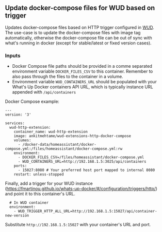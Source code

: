 ## Update docker-compose files for WUD based on trigger

Updates docker-compose files based on HTTP trigger configured in [WUD](https://github.com/fmartinou/whats-up-docker). The use-case is to update the docker-compose files with image tag automatically, otherwise the docker-compose file can be out of sync with what's running in docker (except for stable/latest or fixed version cases).

### Inputs
  - Docker Compose file paths should be provided in a comme separated environment variable `DOCKER_FILES_CSV` to this container. Remember to also pass through the files to the container in a volume.
  - Environment variable `WUD_CONTAINERS_URL` should be populated with your What's Up Docker containers API URL, which is typically instance URL appended with `/api/containers`

Docker Compose example:
```
---
version: '3'

services:
  wud-http-extension:
    container_name: wud-http-extension
    image: ankitmehtame/wud-extensions-http-docker-compose
    volumes:
      - /docker-data/homeassistant/docker-compose.yml:/files/homeassistant/docker-compose.yml:rw
    environment:
      - DOCKER_FILES_CSV=/files/homeassistant/docker-compose.yml
      - WUD_CONTAINERS_URL=http://192.168.1.5:3025/api/containers
    ports:
      - 15027:8080 # Your preferred host port mapped to internal 8080
    restart: unless-stopped
```

Finally, add a trigger for your WUD instance (https://fmartinou.github.io/whats-up-docker/#/configuration/triggers/http/) and point it to this container's URL.
```
  # In WUD container
  environment:
    - WUD_TRIGGER_HTTP_ALL_URL=http://192.168.1.5:15027/api/container-new-version
```
Substitute `http://192.168.1.5:15027` with your container's URL and port.
